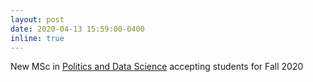 ```yaml
---
layout: post
date: 2020-04-13 15:59:00-0400
inline: true
---
```


New MSc in [Politics and Data Science](https://sisweb.ucd.ie/usis/!W_HU_MENU.P_PUBLISH?p_tag=PROG&MAJR=W473) accepting students for Fall 2020
